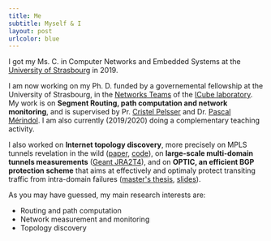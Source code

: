 ```yaml
---
title: Me
subtitle: Myself & I
layout: post
urlcolor: blue
---
```

I got my Ms. C. in Computer Networks and Embedded Systems at the [University of Strasbourg](http://www.unistra.fr/index.php?id=accueil&utm_source=unistra_fr&utm_medium=unistra_fr_homepage) in 2019.  

I am now working on my Ph. D. funded by a governemental fellowship at the University of Strasbourg, in the [Networks Teams](http://icube-reseaux.unistra.fr/fr/index.php/Accueil) of the [ICube laboratory](https://icube.unistra.fr/en/). My work is on **Segment Routing, path computation and network monitoring**, and is supervised by Pr. [Cristel Pelsser](http://clarinet.u-strasbg.fr/~pelsser/) and Dr. [Pascal Mérindol](http://clarinet.u-strasbg.fr/~merindol/). I am also currently (2019/2020) doing a complementary teaching activity. 


I also worked on **Internet topology discovery**, more precisely on MPLS tunnels revelation in the wild ([paper](https://ieeexplore.ieee.org/document/8784525),  [code](https://github.com/JroLuttringer/TraceTunnel)), on **large-scale multi-domain tunnels measurements** ([Geant JRA2T4](https://wiki.geant.org/display/gn42jra2/JRA2T4+testbed)), and on **OPTIC, an efficient 
BGP protection scheme** that aims at effectively and optimaly protect transiting traffic from intra-domain failures ([master's thesis](http://icube-reseaux.unistra.fr/en/images//7/7e/Optic.pdf), [slides](https://drive.google.com/open?id=1AnQG6evMogrRNGDX6wN-EwDlFki5nz6E)).   


As you may have guessed, my main research interests are:
* Routing and path computation 
* Network measurement and monitoring 
* Topology discovery




